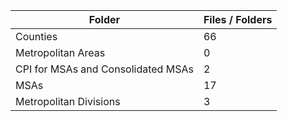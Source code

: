 | Folder                             |   Files / Folders |
|------------------------------------|-------------------|
| Counties                           |                66 |
| Metropolitan Areas                 |                 0 |
| CPI for MSAs and Consolidated MSAs |                 2 |
| MSAs                               |                17 |
| Metropolitan Divisions             |                 3 |